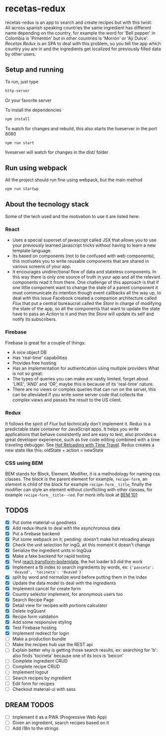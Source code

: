 
# recetas-redux

recetas-redux is an app to search and create recipes but with this twist:  
All across spanish speaking countries the same ingredient has different name depending on the country, for example the word for 'Bell pepper' in Colombia is 'Pimentón' but in other countries is 'Morrón' or 'Ají Dulce'. *Recetas Redux* is an SPA to deal with this problem, so you tell the app which country you are in and the ingredients get localized for previously filled data by other users.

## Setup and running 
To run, just type 
```bash
http-server
``` 
Or your favorite server

To install the dependencies
```bash
npm install
``` 
To watch for changes and rebuild, this also starts the liveserver in the port 8080

```bash
npm run start
``` 
liveserver will watch for changes in the dist/ folder

## Run using webpack
All the project should run fine using webpack, but the main method 
```bash
npm run startwp
```

## About the tecnology stack
Some of the tech used and the motivation to use it are listed here:

### React
- Uses a special superset of javascript called JSX that allows you to use your previously learned javascript tricks without having to learn a new template language.
- Its based on components (not to be confused with web components), this motivates you to write reusable components that are shared in various screens of your app. 
- It encourages unidirectional flow of data and stateless components. In this way there is only one source of truth in your app and all the relevant components read it from there. One challenge of this approach is that if one little component want to change the state of a parent component it must communicate its intention though event callbacks all the way up, to deal with this issue Facebook created a companion architecture called *Flux* that put a central bureaucrat called the *Store* in charge of modifying the state of the app, so all the components that want to update the state have to pass an *Action* to it and then the *Store* will update its self and notify its subscribers. 

### Firebase
Firebase is great for a couple of things:
- A nice object DB
- Has 'real-time' capabilities 
- Provides free hosting
- Has an implementation for authentication using multiple providers
What is not so great:
- The types of queries you can make are vastly limited, forget about 'LIKE', 'AND' and 'OR', maybe this is because of its 'real-time' nature.
- There are no views or complex queries that can run on the server, this can be alleviated if you write some server code that collects the complex views and passes the result to the US client.

### Redux
It follows the spirit of *Flux* but technically don't implement it. Redux is a predictable state container for JavaScript apps. It helps you write applications that behave consistently and are easy to test, also provides a great developer experience, such as live code editing combined with a time traveling debugger. See [Hot Reloading with Time Travel](https://www.youtube.com/watch?v=xsSnOQynTHs).
Redux creates a new state like this: oldState + action = newState

### CSS using BEM
 BEM stands for Block, Element, Modifier, it is a methodology for naming css classes. The block is the parent element for example, ```recipe-form```, an element is child of the block for example ```recipe-form__title```, finally the modifier can style an element without clonflicting with other classes, for example ```recipe-form__title--red```. For more info look at [BEM 101](https://css-tricks.com/bem-101/)



## TODOS
- [x] Put some material-ui goodness
- [x] Add redux-thunk to deal with the asynchronous data
- [x] Put a firebase backend
- [x] Put some webpack on it, pending: doesn't make hot reloading always
- [x] Check the unit selection for ingQ, ait this moment it doesn't change
- [x] Serialize the ingredient units in IngQua
- [x] Make a fake backend for rapid testing
- [x] Test [react-transform-boilerplate](https://github.com/gaearon/react-transform-boilerplate), the hot loader b3 did the work
- [x] Implement a fb index to search ingredients by words, ex: ```{'panceta': '0xavad', 'tocineta': '0xavad'}```
- [x] split by word and normalize word before putting them in the index
- [x] Update the data model to deal with the ingredients
- [x] Implement cancel for create form
- [x] Country selector implement, for anonymous users too
- [x] Search Recipe Page 
- [x] Detail view for recipes with portions calculator
- [x] Delete ingQuant
- [x] Recipe form validation
- [x] Add some responsive styling
- [x] Test Firebase hosting
- [x] Implement redirect for login
- [ ] Make a production bundle
- [ ] Make the recipes hub use the REST api 
- [ ] Explain better why is getting those search results, ex: searching for 'b': also finds 'tocineta' because one of its locs is 'beicon' 
- [ ] Complete ingredient CRUD
- [ ] Complete recipe CRUD
- [ ] Implement logout
- [ ] Search recipes by ingredient
- [ ] Edit form for recipes
- [ ] Checkout material-ui with sass

## DREAM TODOS
- [ ] Implement it as a PWA (Progressive Web App)
- [ ] Given an ingredient, search recipes based on it
- [ ] Add i18n to the strings
